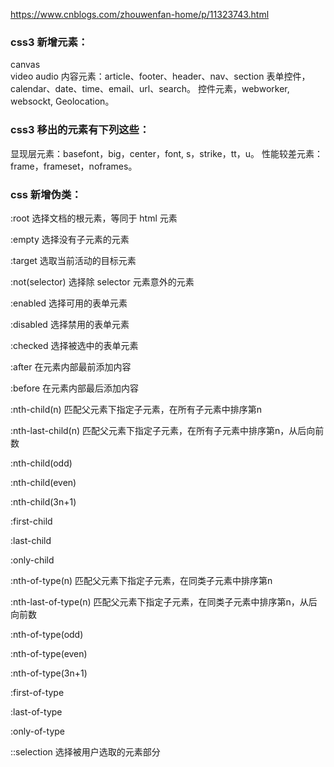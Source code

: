  https://www.cnblogs.com/zhouwenfan-home/p/11323743.html 

### css3  新增元素：
 canvas  
 video
 audio 
 内容元素：article、footer、header、nav、section
 表单控件，calendar、date、time、email、url、search。
 控件元素，webworker, websockt, Geolocation。

 ### css3 移出的元素有下列这些：

 显现层元素：basefont，big，center，font, s，strike，tt，u。
 性能较差元素：frame，frameset，noframes。
 
 ### css  新增伪类：

 :root 选择文档的根元素，等同于 html 元素

:empty 选择没有子元素的元素

:target 选取当前活动的目标元素

:not(selector) 选择除 selector 元素意外的元素

:enabled 选择可用的表单元素

:disabled 选择禁用的表单元素

:checked 选择被选中的表单元素

:after 在元素内部最前添加内容

:before 在元素内部最后添加内容

:nth-child(n) 匹配父元素下指定子元素，在所有子元素中排序第n

:nth-last-child(n) 匹配父元素下指定子元素，在所有子元素中排序第n，从后向前数

:nth-child(odd)

:nth-child(even)

:nth-child(3n+1)

:first-child

:last-child

:only-child

:nth-of-type(n) 匹配父元素下指定子元素，在同类子元素中排序第n

:nth-last-of-type(n) 匹配父元素下指定子元素，在同类子元素中排序第n，从后向前数

:nth-of-type(odd)

:nth-of-type(even)

:nth-of-type(3n+1)

:first-of-type

:last-of-type

:only-of-type

::selection 选择被用户选取的元素部分